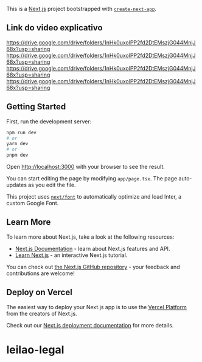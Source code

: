 This is a [Next.js](https://nextjs.org/) project bootstrapped with [`create-next-app`](https://github.com/vercel/next.js/tree/canary/packages/create-next-app).

## Link do video explicativo

https://drive.google.com/drive/folders/1nHk0uxolPP2fd2DtEMszjG044MnjJ68x?usp=sharing
https://drive.google.com/drive/folders/1nHk0uxolPP2fd2DtEMszjG044MnjJ68x?usp=sharing
https://drive.google.com/drive/folders/1nHk0uxolPP2fd2DtEMszjG044MnjJ68x?usp=sharing
https://drive.google.com/drive/folders/1nHk0uxolPP2fd2DtEMszjG044MnjJ68x?usp=sharing


## Getting Started

First, run the development server:

```bash
npm run dev
# or
yarn dev
# or
pnpm dev
```

Open [http://localhost:3000](http://localhost:3000) with your browser to see the result.

You can start editing the page by modifying `app/page.tsx`. The page auto-updates as you edit the file.

This project uses [`next/font`](https://nextjs.org/docs/basic-features/font-optimization) to automatically optimize and load Inter, a custom Google Font.

## Learn More

To learn more about Next.js, take a look at the following resources:

- [Next.js Documentation](https://nextjs.org/docs) - learn about Next.js features and API.
- [Learn Next.js](https://nextjs.org/learn) - an interactive Next.js tutorial.

You can check out [the Next.js GitHub repository](https://github.com/vercel/next.js/) - your feedback and contributions are welcome!

## Deploy on Vercel

The easiest way to deploy your Next.js app is to use the [Vercel Platform](https://vercel.com/new?utm_medium=default-template&filter=next.js&utm_source=create-next-app&utm_campaign=create-next-app-readme) from the creators of Next.js.

Check out our [Next.js deployment documentation](https://nextjs.org/docs/deployment) for more details.
# leilao-legal


